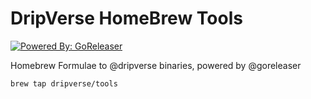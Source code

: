 # DripVerse HomeBrew Tools

[![Powered By: GoReleaser](https://img.shields.io/badge/powered%20by-goreleaser-green.svg?style=flat-square)](https://github.com/goreleaser)

Homebrew Formulae to @dripverse binaries, powered by @goreleaser

```sh
brew tap dripverse/tools
```
